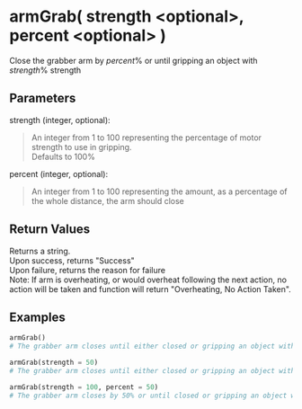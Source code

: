 # armGrab( strength \<optional>, percent \<optional> )
Close the grabber arm by *percent*% or until gripping an object with *strength*% strength

## Parameters
strength (integer, optional):  
> An integer from 1 to 100 representing the percentage of motor strength to use in gripping.  
> Defaults to 100%

percent (integer, optional):  
> An integer from 1 to 100 representing the amount, as a percentage of the whole distance, the arm should close

## Return Values
Returns a string.  
Upon success, returns "Success"  
Upon failure, returns the reason for failure  
Note: If arm is overheating, or would overheat following the next action, no action will be taken and function will return "Overheating, No Action Taken".

## Examples
```py
armGrab()
# The grabber arm closes until either closed or gripping an object with 100% strength

armGrab(strength = 50)
# The grabber arm closes until either closed or gripping an object with 50% strength

armGrab(strength = 100, percent = 50)
# The grabber arm closes by 50% or until closed or gripping an object with full strength
```
